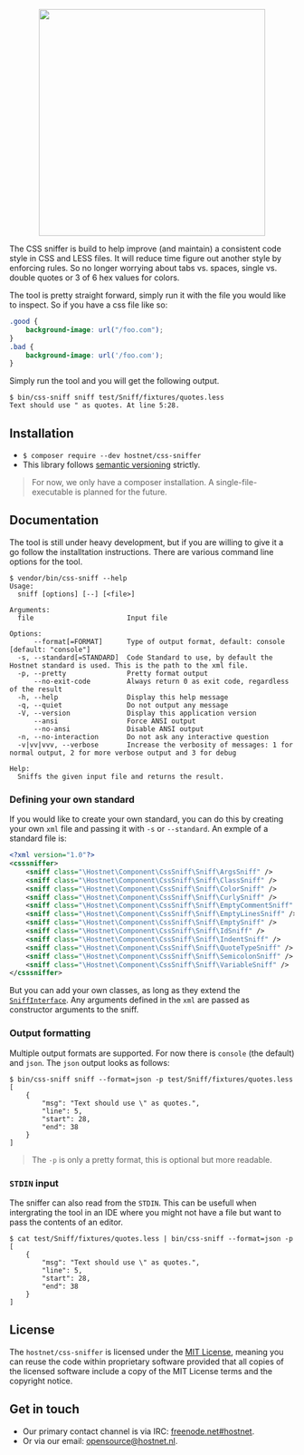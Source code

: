 <p align="center"><a href="http://www.hostnet.nl" target="_blank">
    <img width="400" src="https://www.hostnet.nl/images/hostnet.svg">
</a></p>

The CSS sniffer is build to help improve (and maintain) a consistent code style in CSS and LESS files. It will reduce time figure out another style by enforcing rules. So no longer worrying about tabs vs. spaces, single vs. double quotes or 3 of 6 hex values for colors.

The tool is pretty straight forward, simply run it with the file you would like to inspect. So if you have a css file like so:
```css
.good {
    background-image: url("/foo.com");
}
.bad {
    background-image: url('/foo.com');
}
```
Simply run the tool and you will get the following output.
```
$ bin/css-sniff sniff test/Sniff/fixtures/quotes.less
Text should use " as quotes. At line 5:28.
```

Installation
------------
 * `$ composer require --dev hostnet/css-sniffer`
 * This library follows [semantic versioning](http://semver.org/) strictly.
> For now, we only have a composer installation. A single-file-executable is planned for the future.

Documentation
-------------
The tool is still under heavy development, but if you are willing to give it a go follow the installtation instructions. There are various command line options for the tool.

```
$ vendor/bin/css-sniff --help
Usage:
  sniff [options] [--] [<file>]

Arguments:
  file                       Input file

Options:
      --format[=FORMAT]      Type of output format, default: console [default: "console"]
  -s, --standard[=STANDARD]  Code Standard to use, by default the Hostnet standard is used. This is the path to the xml file.
  -p, --pretty               Pretty format output
      --no-exit-code         Always return 0 as exit code, regardless of the result
  -h, --help                 Display this help message
  -q, --quiet                Do not output any message
  -V, --version              Display this application version
      --ansi                 Force ANSI output
      --no-ansi              Disable ANSI output
  -n, --no-interaction       Do not ask any interactive question
  -v|vv|vvv, --verbose       Increase the verbosity of messages: 1 for normal output, 2 for more verbose output and 3 for debug

Help:
  Sniffs the given input file and returns the result.
```

### Defining your own standard
If you would like to create your own standard, you can do this by creating your own `xml` file and passing it with `-s` or `--standard`. An exmple of a standard file is:
```xml
<?xml version="1.0"?>
<csssniffer>
    <sniff class="\Hostnet\Component\CssSniff\Sniff\ArgsSniff" />
    <sniff class="\Hostnet\Component\CssSniff\Sniff\ClassSniff" />
    <sniff class="\Hostnet\Component\CssSniff\Sniff\ColorSniff" />
    <sniff class="\Hostnet\Component\CssSniff\Sniff\CurlySniff" />
    <sniff class="\Hostnet\Component\CssSniff\Sniff\EmptyCommentSniff" />
    <sniff class="\Hostnet\Component\CssSniff\Sniff\EmptyLinesSniff" />
    <sniff class="\Hostnet\Component\CssSniff\Sniff\EmptySniff" />
    <sniff class="\Hostnet\Component\CssSniff\Sniff\IdSniff" />
    <sniff class="\Hostnet\Component\CssSniff\Sniff\IndentSniff" />
    <sniff class="\Hostnet\Component\CssSniff\Sniff\QuoteTypeSniff" />
    <sniff class="\Hostnet\Component\CssSniff\Sniff\SemicolonSniff" />
    <sniff class="\Hostnet\Component\CssSniff\Sniff\VariableSniff" />
</csssniffer>
```
But you can add your own classes, as long as they extend the [`SniffInterface`](https://github.com/hostnet/css-sniffer/blob/master/src/SniffInterface.php). Any arguments defined in the `xml` are passed as constructor arguments to the sniff.

### Output formatting
Multiple output formats are supported. For now there is `console` (the default) and `json`. The `json` output looks as follows:
```
$ bin/css-sniff sniff --format=json -p test/Sniff/fixtures/quotes.less
[
    {
        "msg": "Text should use \" as quotes.",
        "line": 5,
        "start": 28,
        "end": 38
    }
]
```
> The `-p` is only a pretty format, this is optional but more readable.

### `STDIN` input
The sniffer can also read from the `STDIN`. This can be usefull when intergrating the tool in an IDE where you might not have a file but want to pass the contents of an editor.
```
$ cat test/Sniff/fixtures/quotes.less | bin/css-sniff --format=json -p
[
    {
        "msg": "Text should use \" as quotes.",
        "line": 5,
        "start": 28,
        "end": 38
    }
]
```

License
-------------
The `hostnet/css-sniffer` is licensed under the [MIT License](https://github.com/hostnet/css-sniffer/blob/master/LICENSE), meaning you can reuse the code within proprietary software provided that all copies of the licensed software include a copy of the MIT License terms and the copyright notice.

Get in touch
------------
 * Our primary contact channel is via IRC: [freenode.net#hostnet](http://webchat.freenode.net/?channels=%23hostnet).
 * Or via our email: opensource@hostnet.nl.

